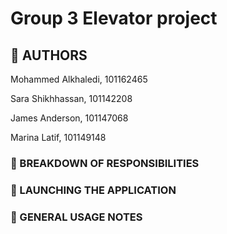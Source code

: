 # Group 3 Elevator project 

## 👥 AUTHORS 
Mohammed Alkhaledi, 101162465

Sara Shikhhassan, 101142208

James Anderson, 101147068

Marina Latif, 101149148

### 🔨 BREAKDOWN OF RESPONSIBILITIES



### 🚀 LAUNCHING THE APPLICATION


### 📄 GENERAL USAGE NOTES

